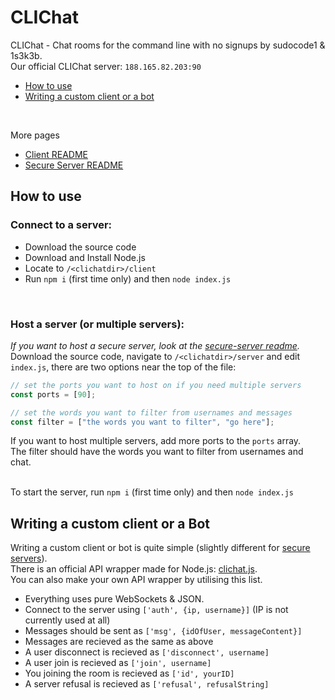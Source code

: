 # CLIChat
CLIChat - Chat rooms for the command line with no signups by sudocode1 & 1s3k3b. <br>
Our official CLIChat server: `188.165.82.203:90` <br>
- [How to use](#how-to-use)
- [Writing a custom client or a bot](#writing-a-custom-client-or-a-bot)
<br>

More pages
- [Client README](https://github.com/sudocode1/clichat/blob/master/client/README.md)
- [Secure Server README](https://github.com/sudocode1/clichat/blob/master/secure-server/README.md)
## How to use
### Connect to a server:
- Download the source code
- Download and Install Node.js
- Locate to `/<clichatdir>/client`
- Run `npm i` (first time only) and then `node index.js`

<br>

### Host a server (or multiple servers):
_If you want to host a secure server, look at the [secure-server readme](https://github.com/sudocode1/clichat/blob/master/secure-server/README.md)._
Download the source code, navigate to `/<clichatdir>/server` and edit `index.js`, there are two options near the top of the file:
```js
// set the ports you want to host on if you need multiple servers
const ports = [90];

// set the words you want to filter from usernames and messages
const filter = ["the words you want to filter", "go here"];
```
If you want to host multiple servers, add more ports to the `ports` array. <br>
The filter should have the words you want to filter from usernames and chat. <br> <br>

To start the server, run `npm i` (first time only) and then `node index.js`

## Writing a custom client or a Bot
Writing a custom client or bot is quite simple (slightly different for [secure servers](https://github.com/sudocode1/clichat/blob/master/secure-server/README.md)).<br>
There is an official API wrapper made for Node.js: [clichat.js](https://github.com/sudocode1/clichat.js).<br>
You can also make your own API wrapper by utilising this list. 
- Everything uses pure WebSockets & JSON.
- Connect to the server using `['auth', {ip, username}]` (IP is not currently used at all)
- Messages should be sent as `['msg', {idOfUser, messageContent}]`
- Messages are recieved as the same as above
- A user disconnect is recieved as `['disconnect', username]`
- A user join is recieved as `['join', username]`
- You joining the room is recieved as `['id', yourID]`
- A server refusal is recieved as `['refusal', refusalString]` 
